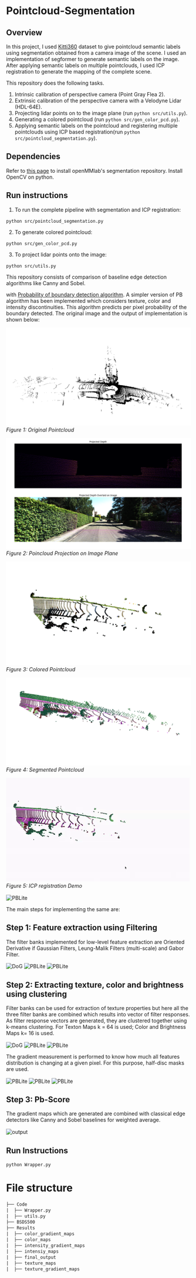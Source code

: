 # Pointcloud-Segmentation

## Overview
In this project, I used [Kitti360](https://www.cvlibs.net/datasets/kitti-360/demo.php) dataset to give pointcloud semantic labels using segmentation obtained from a camera image of the scene. I used an implementation of segformer to generate semantic labels on the image. After applying semantic labels on multiple pointclouds, I used ICP registration to generate the mapping of the complete scene.

This repository does the following tasks.
1. Intrinsic calibration of perspective camera (Point Gray Flea 2).
2. Extrinsic calibration of the perspective camera with a Velodyne Lidar (HDL-64E).
3. Projecting lidar points on to the image plane (run ```python src/utils.py```).
4. Generating a colored pointcloud (run ```python src/gen_color_pcd.py```).
5. Applying semantic labels on the pointcloud and registering multiple pointclouds using ICP based registration(run ```python src/pointcloud_segmentation.py```).

## Dependencies
Refer to [this page](https://github.com/open-mmlab/mmsegmentation/blob/main/docs/en/get_started.md#installation) to install openMMlab's segmentation repository.  Install OpenCV on python.

## Run instructions
1. To run the complete pipeline with segmentation and ICP registration:
``` 
python src/pointcloud_segmentation.py 
```
2. To generate colored pointcloud:
```
python src/gen_color_pcd.py 
```
3. To project lidar points onto the image:
```
python src/utils.py 
```
This repository consists of comparison of baseline edge detection algorithms like Canny and Sobel.

with [Probability of boundary detection algorithm](https://www2.eecs.berkeley.edu/Research/Projects/CS/vision/grouping/papers/amfm_pami2010.pdf). A simpler version of PB algorithm has been implemented which considers texture, color and intensity discontinuities. This algorithm predicts per pixel probability of the boundary detected. The original image and the output of implementation is shown below:

<!-- <img src="media/BigPointcloud.png" align="center" alt="Original Pointcloud" width="800"/>  -->
![Original Pointcloud](media/BigPointcloud.png)
*Figure 1: Original Pointcloud*

![Poincloud Projection on Image Plane](media/PcdProjection.png)
*Figure 2: Poincloud Projection on Image Plane*

![Colored Pointcloud](media/ColoredPointcloud.png)
*Figure 3: Colored Pointcloud*

![Segmented Pointcloud](media/PcdSegmentation.png)
*Figure 4: Segmented Pointcloud*

![Registration](media/pcdregistration.gif)
*Figure 5: ICP registration Demo*


<img src="Results/hw0.png" align="center" alt="PBLite"/>

The main steps for implementing the same are:

## Step 1: Feature extraction using Filtering
The filter banks implemented for low-level feature extraction are Oriented Derivative if Gaussian Filters, Leung-Malik Filters (multi-scale) and Gabor Filter.

<img src="Results/DOG.png" align="center" alt="DoG" width="250"/> <img src="Results/LM.png" align="center" alt="PBLite" width="250"/> <img src="Results/Gabor.png" align="center" alt="PBLite" width="250"/>

## Step 2: Extracting texture, color and brightness using clustering
Filter banks can be used for extraction of texture properties but here all the three filter banks are combined which results into vector of filter responses. As filter response vectors are generated, they are clustered together using k-means clustering. For Texton Maps k = 64 is used; Color and Brightness Maps k= 16 is used.


<img src="Results/texture_maps/1.jpg" align="center" alt="DoG" width="250"/> <img src="Results/color_maps/1.jpg" align="center" alt="PBLite" width="250"/> <img src="Results/intensity_maps/1.jpg" align="center" alt="PBLite" width="250"/>

The gradient measurement is performed to know how much all features distribution is changing at a given pixel. For this purpose, half-disc masks are used.

<img src="Results/texture_gradient_maps/1.jpg" align="center" alt="PBLite" width="250"/> <img src="Results/color_gradient_maps/1.jpg" align="center" alt="PBLite" width="250"/> <img src="Results/intensity_gradient_maps/1.jpg" align="center" alt="PBLite" width="250"/>

## Step 3: Pb-Score
The gradient maps which are generated are combined with classical edge detectors like Canny and Sobel baselines for weighted average.

<img src="Results/final_output/1.jpg" align="center" alt="output" />

## Run Instructions
```
python Wrapper.py
```
# File structure
    ├── Code
    |  ├── Wrapper.py
    |  ├── utils.py
    ├── BSDS500
    ├── Results
    |  ├── color_gradient_maps
    |  ├── color_maps
    |  ├── intensity_gradient_maps
    |  ├── intensiy_maps
    |  ├── final_output
    |  ├── texture_maps
    |  ├── texture_gradient_maps
    